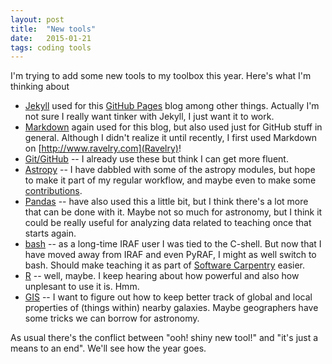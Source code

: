 ```yaml
---
layout: post
title:  "New tools"
date:   2015-01-21
tags: coding tools
---
```


I'm trying to add some new tools to my toolbox this year. Here's
what I'm thinking about

* [Jekyll](http://jekyllrb.com) used for this [GitHub Pages](https://pages.github.com) blog among other things. Actually I'm not sure I really want 
tinker with Jekyll, I just want it to work.
* [Markdown](https://github.com/adam-p/markdown-here/wiki/Markdown-Cheatsheet) again used for this blog, but also used just for GitHub stuff in general. Although I didn't realize it until recently, I first used Markdown on [http://www.ravelry.com](Ravelry)!
* [Git/GitHub](https://try.github.io/levels/1/challenges/1) -- I already use these but think I can get more fluent.
* [Astropy](http://astropy.org) -- I have dabbled with some of the astropy modules, but hope to make it part of my regular workflow, and maybe even to make some [contributions](http://astropy.readthedocs.org/en/latest/development/workflow/development_workflow.html).
* [Pandas](http://pandas.pydata.org) -- have also used this a little bit, but I think there's a lot more that can be done with it. Maybe not so much for astronomy, but I think it could be really useful for analyzing data related to teaching once that starts again.
* [bash](http://www.tldp.org/LDP/Bash-Beginners-Guide/html/) -- as a long-time IRAF user I was tied to the C-shell. But now that I have moved away from IRAF and even PyRAF, I might as well switch to bash. Should make teaching it as part of [Software Carpentry](http://software-carpentry.org) easier.
* [R](http://www.r-project.org) -- well, maybe. I keep hearing about how powerful and also how unplesant to use  it is. Hmm.
* [GIS](http://en.wikipedia.org/wiki/Geographic_information_system) -- I want to figure out how to keep better track of global and local properties of (things within) nearby galaxies. Maybe geographers have some tricks we can borrow for astronomy.

As usual there's the conflict between "ooh! shiny new tool!" and "it's just a means to an end". We'll see how the year goes.
